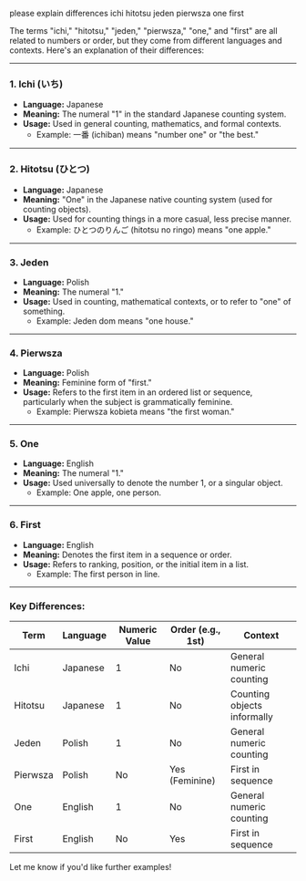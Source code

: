 please explain differences ichi hitotsu jeden pierwsza one first

The terms "ichi," "hitotsu," "jeden," "pierwsza," "one," and "first" are all related to numbers or order, but they come from different languages and contexts. Here's an explanation of their differences:

---

### **1. Ichi (いち)**  
- **Language:** Japanese  
- **Meaning:** The numeral "1" in the standard Japanese counting system.  
- **Usage:** Used in general counting, mathematics, and formal contexts.  
  - Example: 一番 (ichiban) means "number one" or "the best."

---

### **2. Hitotsu (ひとつ)**  
- **Language:** Japanese  
- **Meaning:** "One" in the Japanese native counting system (used for counting objects).  
- **Usage:** Used for counting things in a more casual, less precise manner.  
  - Example: ひとつのりんご (hitotsu no ringo) means "one apple."  

---

### **3. Jeden**  
- **Language:** Polish  
- **Meaning:** The numeral "1."  
- **Usage:** Used in counting, mathematical contexts, or to refer to "one" of something.  
  - Example: Jeden dom means "one house."

---

### **4. Pierwsza**  
- **Language:** Polish  
- **Meaning:** Feminine form of "first."  
- **Usage:** Refers to the first item in an ordered list or sequence, particularly when the subject is grammatically feminine.  
  - Example: Pierwsza kobieta means "the first woman."

---

### **5. One**  
- **Language:** English  
- **Meaning:** The numeral "1."  
- **Usage:** Used universally to denote the number 1, or a singular object.  
  - Example: One apple, one person.

---

### **6. First**  
- **Language:** English  
- **Meaning:** Denotes the first item in a sequence or order.  
- **Usage:** Refers to ranking, position, or the initial item in a list.  
  - Example: The first person in line.

---

### Key Differences:
| Term        | Language   | Numeric Value | Order (e.g., 1st) | Context                     |
|-------------|------------|---------------|-------------------|-----------------------------|
| Ichi        | Japanese   | 1             | No                | General numeric counting    |
| Hitotsu     | Japanese   | 1             | No                | Counting objects informally |
| Jeden       | Polish     | 1             | No                | General numeric counting    |
| Pierwsza    | Polish     | No            | Yes (Feminine)    | First in sequence           |
| One         | English    | 1             | No                | General numeric counting    |
| First       | English    | No            | Yes               | First in sequence           |

Let me know if you'd like further examples!
